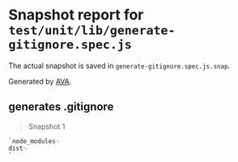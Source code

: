 # Snapshot report for `test/unit/lib/generate-gitignore.spec.js`

The actual snapshot is saved in `generate-gitignore.spec.js.snap`.

Generated by [AVA](https://avajs.dev).

## generates .gitignore

> Snapshot 1

    `node_modules␊
    dist␊
    `
